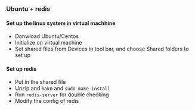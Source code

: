 
### Ubuntu + redis

#### Set up the linux system in virtual machhine
- Donwload Ubuntu/Centos
- Initialize on virtual machine
- Set shared files from Devices in tool bar, and choose Shared folders to set up

#### Set up redis
- Put in the shared file 
- Unzip and `mak`e and  `sudo make install`
- Run `redis-server` for double checking
- Modify the config of redis



